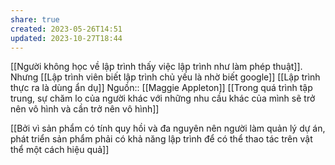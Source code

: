 ```yaml
---
share: true
created: 2023-05-26T14:51
updated: 2023-10-27T18:44
---
```

[[Người không học về lập trình thấy việc lập trình như làm phép thuật]]. Nhưng [[Lập trình viên biết lập trình chủ yếu là nhờ biết google]] 
[[Lập trình thực ra là dùng ẩn dụ]]
Nguồn:: [[Maggie Appleton]]
[[Trong quá trình tập trung, sự chăm lo của người khác với những nhu cầu khác của mình sẽ trở nên vô hình và cần trở nên vô hình]]

[[Bởi vì sản phẩm có tính quy hồi và đa nguyên nên người làm quản lý dự án, phát triển sản phẩm phải có khả năng lập trình để có thể thao tác trên vật thể một cách hiệu quả]]

